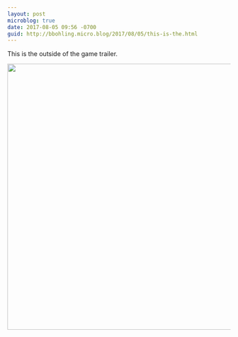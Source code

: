 ```yaml
---
layout: post
microblog: true
date: 2017-08-05 09:56 -0700
guid: http://bbohling.micro.blog/2017/08/05/this-is-the.html
---
```

This is the outside of the game trailer.

<img src="http://bbohling.micro.blog/uploads/2017/2af1090470.jpg" width="600" height="600" style="height: auto" />
